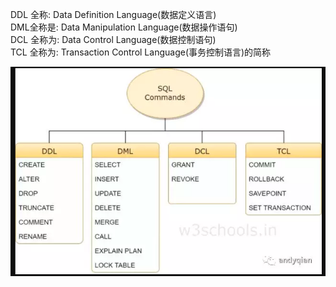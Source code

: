 
DDL 全称: Data Definition Language(数据定义语言)<br>
DML全称是: Data Manipulation Language(数据操作语句)<br>
DCL 全称为: Data Control Language(数据控制语句)<br>
TCL 全称为: Transaction Control Language(事务控制语言)的简称<br>

![mysql_command](command.png)

